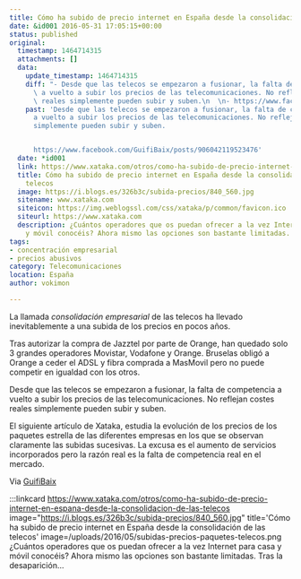 ```yaml
---
title: Cómo ha subido de precio internet en España desde la consolidación de las telecos
date: &id001 2016-05-31 17:05:15+00:00
status: published
original:
  timestamp: 1464714315
  attachments: []
  data:
    update_timestamp: 1464714315
    diff: "- Desde que las telecos se empezaron a fusionar, la falta de competencia\
      \ a vuelto a subir los precios de las telecomunicaciones. No reflejan costes\
      \ reales simplemente pueden subir y suben.\n  \n- https://www.facebook.com/GuifiBaix/posts/906042119523476"
    past: 'Desde que las telecos se empezaron a fusionar, la falta de competencia
      a vuelto a subir los precios de las telecomunicaciones. No reflejan costes reales
      simplemente pueden subir y suben.


      https://www.facebook.com/GuifiBaix/posts/906042119523476'
  date: *id001
  link: https://www.xataka.com/otros/como-ha-subido-de-precio-internet-en-espana-desde-la-consolidacion-de-las-telecos
  title: Cómo ha subido de precio internet en España desde la consolidación de las
    telecos
  image: https://i.blogs.es/326b3c/subida-precios/840_560.jpg
  sitename: www.xataka.com
  siteicon: https://img.weblogssl.com/css/xataka/p/common/favicon.ico
  siteurl: https://www.xataka.com
  description: ¿Cuántos operadores que os puedan ofrecer a la vez Internet para casa
    y móvil conocéis? Ahora mismo las opciones son bastante limitadas. Tras la desaparición...
tags:
- concentración empresarial
- precios abusivos
category: Telecomunicaciones
location: España
author: vokimon

---
```

La llamada _consolidación empresarial_ de las telecos
ha llevado inevitablemente a una subida de los precios en pocos años.

Tras autorizar la compra de Jazztel por parte de Orange,
han quedado solo 3 grandes operadores Movistar, Vodafone y Orange.
Bruselas obligó a Orange a ceder el ADSL y fibra comprada
a MasMovil pero no puede competir en igualdad con los otros.

Desde que las telecos se empezaron a fusionar, la falta de competencia a vuelto a subir los precios de las telecomunicaciones.
No reflejan costes reales simplemente pueden subir y suben.

El siguiente artículo de Xataka, estudia la evolución de los precios de los paquetes estrella de las diferentes empresas
en los que se observan claramente las subidas sucesivas.
La excusa es el aumento de servicios incorporados
pero la razón real es la falta de competencia real en el mercado.

Via [GuifiBaix](https://www.facebook.com/GuifiBaix/posts/906042119523476)

:::linkcard https://www.xataka.com/otros/como-ha-subido-de-precio-internet-en-espana-desde-la-consolidacion-de-las-telecos image="https://i.blogs.es/326b3c/subida-precios/840_560.jpg" title='Cómo ha subido de precio internet en España desde la consolidación de las telecos' image=/uploads/2016/05/subidas-precios-paquetes-telecos.png
   ¿Cuántos operadores que os puedan ofrecer a la vez Internet para casa y móvil conocéis?
    Ahora mismo las opciones son bastante limitadas.
    Tras la desaparición...

